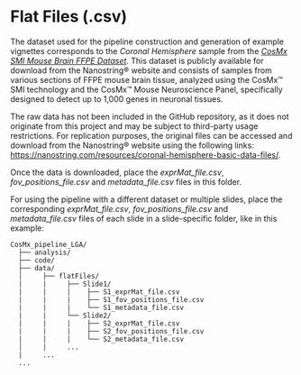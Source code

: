 # Flat Files (.csv)

The dataset used for the pipeline construction and generation of example vignettes corresponds to the *Coronal Hemisphere* sample from the [*CosMx SMI Mouse Brain FFPE Dataset*](https://nanostring.com/products/cosmx-spatial-molecular-imager/ffpe-dataset/cosmx-smi-mouse-brain-ffpe-dataset/). This dataset is publicly available for download from the Nanostring® website and consists of samples from various sections of FFPE mouse brain tissue, analyzed using the CosMx™ SMI technology and the CosMx™ Mouse Neuroscience Panel, specifically designed to detect up to 1,000 genes in neuronal tissues.

The raw data has not been included in the GitHub repository, as it does not originate from this project and may be subject to third-party usage restrictions. For replication purposes, the original files can be accessed and download from the Nanostring® website using the following links: <https://nanostring.com/resources/coronal-hemisphere-basic-data-files/>.

Once the data is downloaded, place the *exprMat_file.csv*, *fov_positions_file.csv* and *metadata_file.csv* files in this folder.

For using the pipeline with a different dataset or multiple slides, place the corresponding *exprMat_file.csv*, *fov_positions_file.csv* and *metadata_file.csv* files of each slide in a slide-specific folder, like in this example:

```         
CosMx_pipeline_LGA/
  ├── analysis/
  ├── code/
  ├── data/
  │     ├── flatFiles/
  |     |     ├── Slide1/
  |     |     |    ├── S1_exprMat_file.csv
  |     |     |    ├── S1_fov_positions_file.csv
  |     |     |    └── S1_metadata_file.csv
  |     |     └── Slide2/
  |     |     |    ├── S2_exprMat_file.csv
  |     |     |    ├── S2_fov_positions_file.csv
  |     |     |    └── S2_metadata_file.csv
  │     |     ...
  |     ...
  ...
```
